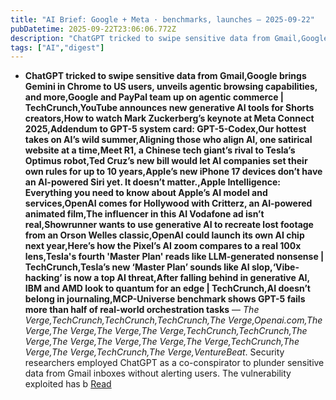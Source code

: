 ```yaml
---
title: "AI Brief: Google + Meta · benchmarks, launches — 2025-09-22"
pubDatetime: 2025-09-22T23:06:06.772Z
description: "ChatGPT tricked to swipe sensitive data from Gmail,Google brings Gemini in Chrome to US users, unveils agentic browsing capabilities, and more,Google and PayPal team up on agentic "
tags: ["AI","digest"]
---
```


- **ChatGPT tricked to swipe sensitive data from Gmail,Google brings Gemini in Chrome to US users, unveils agentic browsing capabilities, and more,Google and PayPal team up on agentic commerce | TechCrunch,YouTube announces new generative AI tools for Shorts creators,How to watch Mark Zuckerberg’s keynote at Meta Connect 2025,Addendum to GPT-5 system card: GPT-5-Codex,Our hottest takes on AI’s wild summer,Aligning those who align AI, one satirical website at a time,Meet R1, a Chinese tech giant’s rival to Tesla’s Optimus robot,Ted Cruz’s new bill would let AI companies set their own rules for up to 10 years,Apple’s new iPhone 17 devices don’t have an AI-powered Siri yet. It doesn’t matter.,Apple Intelligence: Everything you need to know about Apple’s AI model and services,OpenAI comes for Hollywood with Critterz, an AI-powered animated film,The influencer in this AI Vodafone ad isn’t real,Showrunner wants to use generative AI to recreate lost footage from an Orson Welles classic,OpenAI could launch its own AI chip next year,Here’s how the Pixel’s AI zoom compares to a real 100x lens,Tesla's fourth 'Master Plan' reads like LLM-generated nonsense | TechCrunch,Tesla’s new ‘Master Plan’ sounds like AI slop,‘Vibe-hacking’ is now a top AI threat,After falling behind in generative AI, IBM and AMD look to quantum for an edge | TechCrunch,AI doesn’t belong in journaling,MCP-Universe benchmark shows GPT-5 fails more than half of real-world orchestration tasks** — *The Verge,TechCrunch,TechCrunch,TechCrunch,The Verge,Openai.com,The Verge,The Verge,The Verge,The Verge,TechCrunch,TechCrunch,The Verge,The Verge,The Verge,The Verge,The Verge,TechCrunch,The Verge,The Verge,TechCrunch,The Verge,VentureBeat*. Security researchers employed ChatGPT as a co-conspirator to plunder sensitive data from Gmail inboxes without alerting users. The vulnerability exploited has b [Read](https://www.theverge.com/news/781746/chatgpt-gmail-shadow-leak,https://techcrunch.com/2025/09/18/google-brings-gemini-in-chrome-to-us-users-unveils-agentic-browsing-capabilities-and-more/,https://techcrunch.com/2025/09/18/google-and-paypal-team-up-on-agentic-commerce/,https://techcrunch.com/2025/09/16/youtube-announces-new-generative-ai-tools-for-shorts-creators/,https://www.theverge.com/news/777565/meta-connect-2025-how-to-watch-keynote-mark-zuckerberg,https://openai.com/index/gpt-5-system-card-addendum-gpt-5-codex/,https://www.theverge.com/the-vergecast/777145/ai-friends-openai-claude-takes-vergecast,https://www.theverge.com/ai-artificial-intelligence/776752/center-for-the-alignment-of-ai-alignment-centers,https://www.theverge.com/news/776224/ant-group-tesla-optimus-rival-r1,https://www.theverge.com/ai-artificial-intelligence/776130/senator-ted-cruz-ai-sandbox-bill,https://techcrunch.com/2025/09/09/apples-new-iphone-17-devices-dont-have-an-ai-powered-siri-yet-it-doesnt-matter/,https://techcrunch.com/2025/09/09/apple-intelligence-everything-you-need-to-know-about-apples-ai-model-and-services/,https://www.theverge.com/news/773584/openai-animated-feature-film-critterz,https://www.theverge.com/news/773567/vodafone-generative-ai-ad-presenter-tiktok,https://www.theverge.com/entertainment/772635/showrunner-orson-welles-the-magnificent-ambersons,https://www.theverge.com/news/772433/openai-custom-chip-production-broadcom,https://www.theverge.com/tech/769360/google-pixel-10-pro-res-zoom-100x-sample-photos-nikon-coolpix-p1100,https://techcrunch.com/2025/09/02/teslas-fourth-master-plan-reads-like-llm-generated-nonsense/,https://www.theverge.com/tesla/769009/tesla-master-plan-4-ai-robotics-abundance,https://www.theverge.com/ai-artificial-intelligence/766435/anthropic-claude-threat-intelligence-report-ai-cybersecurity-hacking,https://techcrunch.com/2025/08/26/after-falling-behind-in-generative-ai-ibm-and-amd-look-to-quantum-for-an-edge/,https://www.theverge.com/analysis/764519/ai-gemini-pixel-journal-app,https://venturebeat.com/ai/mcp-universe-benchmark-shows-gpt-5-fails-more-than-half-of-real-world-orchestration-tasks/)
